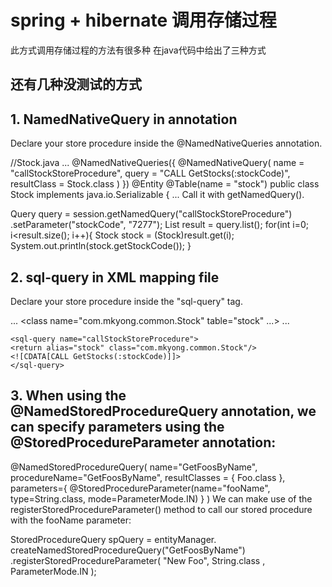 
# spring + hibernate 调用存储过程
此方式调用存储过程的方法有很多种
在java代码中给出了三种方式

## 还有几种没测试的方式
## 1. NamedNativeQuery in annotation
Declare your store procedure inside the @NamedNativeQueries annotation.

//Stock.java
...
@NamedNativeQueries({
	@NamedNativeQuery(
	name = "callStockStoreProcedure",
	query = "CALL GetStocks(:stockCode)",
	resultClass = Stock.class
	)
})
@Entity
@Table(name = "stock")
public class Stock implements java.io.Serializable {
...
Call it with getNamedQuery().

Query query = session.getNamedQuery("callStockStoreProcedure")
	.setParameter("stockCode", "7277");
List result = query.list();
for(int i=0; i<result.size(); i++){
	Stock stock = (Stock)result.get(i);
	System.out.println(stock.getStockCode());
}
## 2. sql-query in XML mapping file
Declare your store procedure inside the "sql-query" tag.

<!-- Stock.hbm.xml -->
...
<hibernate-mapping>
    <class name="com.mkyong.common.Stock" table="stock" ...>
        <id name="stockId" type="java.lang.Integer">
            <column name="STOCK_ID" />
            <generator class="identity" />
        </id>
        <property name="stockCode" type="string">
            <column name="STOCK_CODE" length="10" not-null="true" unique="true" />
        </property>
        ...
    </class>

    <sql-query name="callStockStoreProcedure">
	<return alias="stock" class="com.mkyong.common.Stock"/>
	<![CDATA[CALL GetStocks(:stockCode)]]>
    </sql-query>

</hibernate-mapping>


## 3. When using the @NamedStoredProcedureQuery annotation, we can specify parameters using the @StoredProcedureParameter annotation:

@NamedStoredProcedureQuery(
  name="GetFoosByName",
  procedureName="GetFoosByName",
  resultClasses = { Foo.class },
  parameters={
    @StoredProcedureParameter(name="fooName", type=String.class, mode=ParameterMode.IN)
  }
)
We can make use of the registerStoredProcedureParameter() method to call our stored procedure with the fooName parameter:


StoredProcedureQuery spQuery = entityManager.
  createNamedStoredProcedureQuery("GetFoosByName")
  .registerStoredProcedureParameter(
    "New Foo", 
    String.class , 
    ParameterMode.IN
  );
